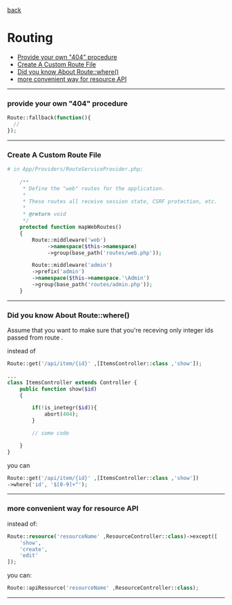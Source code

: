 [back](README.md)


# Routing 
* [Provide your own "404" procedure](#provide-your-own-404-procedure)
* [Create A Custom Route File](#create-a-custom-route-file)
* [Did you know About Route::where()](#did-you-know-about-routewhere)
* [more convenient way for resource API](#more-convenient-way-for-resource-API)


------------------------------------------

### provide your own "404" procedure
```php 
Route::fallback(function(){
  // 
});
```
------------------------------------------


### Create A Custom Route File
```php 
# in App/Providers/RouteServiceProvider.php;
    
    /**
     * Define the "web" routes for the application.
     *
     * These routes all receive session state, CSRF protection, etc.
     *
     * @return void
     */
    protected function mapWebRoutes()
    {
        Route::middleware('web')
             ->namespace($this->namespace)
             ->group(base_path('routes/web.php'));

        Route::middleware('admin')
        ->prefix('admin')
        ->namespace($this->namespace.'\Admin')
        ->group(base_path('routes/admin.php'));
    }
```
------------------------------------------






### Did you know About Route::where()
Assume that you want to make sure that you're receving only integer ids passed from route . 

instead of 
```php 
Route::get('/api/item/{id}' ,[ItemsController::class ,'show']);

...
class ItemsController extends Controller {
    public function show($id)
    {

        if(!is_inetegr($id)){
            abort(404);
        }

        // some code

    }
}
```

you can 

```php 
Route::get('/api/item/{id}' ,[ItemsController::class ,'show'])
->where('id', '$[0-9]+^');
```
------------------------------------------


### more convenient way for resource API
instead of:
```php
Route::resource('resourceName' ,ResourceController::class)->except([
    'show',
    'create',
    'edit'
]);
```
you can:
```php
Route::apiResource('resourceName' ,ResourceController::class);
```

------------------------------------------
